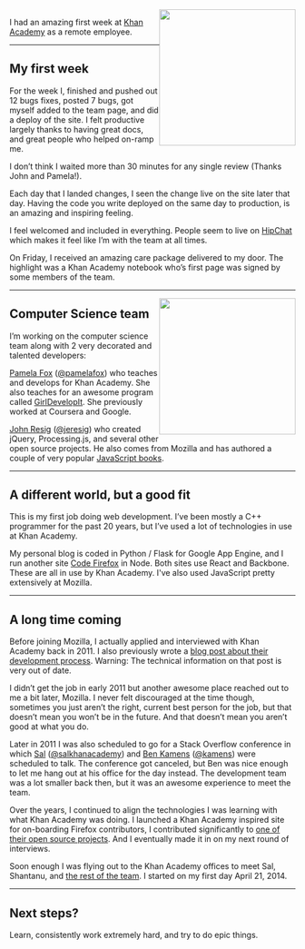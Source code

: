 <img src='https://brianbondy.com/static/img/blogpost_164/KA.png' style="float:right; width: 25vw">

I had an amazing first week at [Khan Academy](https://www.khanacademy.org) as a remote employee.


---

## My first week

For the week I, finished and pushed out 12 bugs fixes, posted 7 bugs, got myself added to the team page, and did a deploy of the site.
I felt productive largely thanks to having great docs, and great people who helped on-ramp me.

I don’t think I waited more than 30 minutes for any single review (Thanks John and Pamela!).

Each day that I landed changes, I seen the change live on the site later that day.
Having the code you write deployed on the same day to production, is an amazing and inspiring feeling.  

I feel welcomed and included in everything.  People seem to live on [HipChat](https://www.hipchat.com/) which makes it feel like I’m with the team at all times.

On Friday, I received an amazing care package delivered to my door. The highlight was a Khan Academy notebook who’s first page was signed by some members of the team.

---

<img src='https://brianbondy.com/static/img/blogpost_164/hopper.png' style="float:right; width: 25vw">

## Computer Science team

I’m working on the computer science team along with 2 very decorated and talented developers:

[Pamela Fox](http://www.pamelafox.org/) ([@pamelafox](https://twitter.com/pamelafox)) who teaches and develops for Khan Academy. She also teaches for an awesome program called [GirlDevelopIt](http://www.girldevelopit.com/). She previously worked at Coursera and Google.

[John Resig](http://ejohn.org/) ([@jeresig](https://twitter.com/jeresig)) who created jQuery, Processing.js, and several other open source projects. He also comes from Mozilla and has authored a couple of very popular [JavaScript books](http://www.amazon.com/s?_encoding=UTF8&field-author=John%20Resig&search-alias=books-ca).

---

## A different world, but a good fit

This is my first job doing web development. I’ve been mostly a C++ programmer for the past 20 years, but I’ve used a lot of technologies in use at Khan Academy.

My personal blog is coded in Python / Flask for Google App Engine, and I run another site [Code Firefox](http://codefirefox.com) in Node.  Both sites use React and Backbone. These are all in use by Khan Academy.  I've also used JavaScript pretty extensively at Mozilla.

---


## A long time coming

Before joining Mozilla, I actually applied and interviewed with Khan Academy back in 2011. I also previously wrote a [blog post about their development process][1].  Warning: The technical information on that post is very out of date.

I didn’t get the job in early 2011 but another awesome place reached out to me a bit later, Mozilla. I never felt discouraged at the time though, sometimes you just aren’t the right, current best person for the job, but that doesn’t mean you won’t be in the future.  And that doesn’t mean you aren’t good at what you do.

Later in 2011 I was also scheduled to go for a Stack Overflow conference in which [Sal](http://en.wikipedia.org/wiki/Salman_Khan_%28educator%29) ([@salkhanacademy](https://twitter.com/salkhanacademy)) and [Ben Kamens](http://bjk5.com/) ([@kamens](https://twitter.com/kamens)) were scheduled to talk. The conference got canceled, but Ben was nice enough to let me hang out at his office for the day instead.  The development team was a lot smaller back then, but it was an awesome experience to meet the team.

Over the years, I continued to align the technologies I was learning with what Khan Academy was doing.  I launched a Khan Academy inspired site for on-boarding Firefox contributors, I contributed significantly to [one of their open source projects](https://github.com/Khan/khan-windows-8). And I eventually made it in on my next round of interviews.

Soon enough I was flying out to the Khan Academy offices to meet Sal, Shantanu, and [the rest of the team](https://www.khanacademy.org/about/the-team). I started on my first day April 21, 2014.

---

## Next steps?

Learn, consistently work extremely hard, and try to do epic things.


[1]: https://brianbondy.com/blog/id/109/the-big-picture-of-how-khan-academy-development-works/

